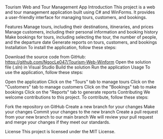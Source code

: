 Tourism Web and Tour Management App
Introduction
This project is a web and tour management application built using C# and WinForms. It provides a user-friendly interface for managing tours, customers, and bookings.

Features
Manage tours, including their destinations, itineraries, and prices
Manage customers, including their personal information and booking history
Make bookings for tours, including selecting the tour, the number of people, and the departure date
Generate reports on tours, customers, and bookings
Installation
To install the application, follow these steps:

Download the source code from GitHub: https://github.com/NgocLe047/Tourism-Web-Winform
Open the solution file (.sln) in Visual Studio
Build the solution
Run the application
Usage
To use the application, follow these steps:

Open the application
Click on the "Tours" tab to manage tours
Click on the "Customers" tab to manage customers
Click on the "Bookings" tab to make bookings
Click on the "Reports" tab to generate reports
Contributing
We welcome contributions to this project. To contribute, follow these steps:

Fork the repository on GitHub
Create a new branch for your changes
Make your changes
Commit your changes to the new branch
Create a pull request from your new branch to our main branch
We will review your pull request and merge your changes if they meet our standards.

License
This project is licensed under the MIT License.
